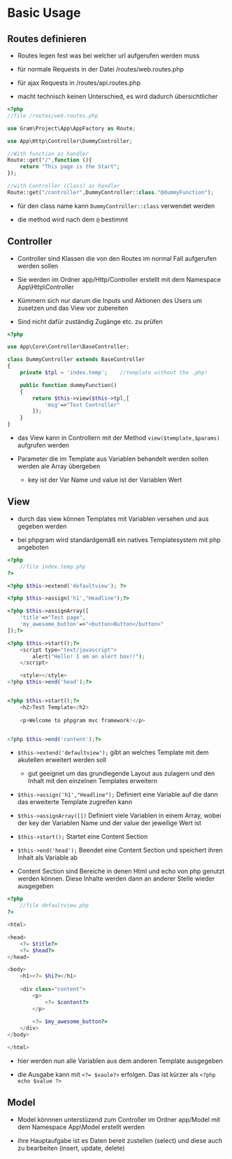 # Basic Usage

## Routes definieren 

- Routes legen fest was bei welcher url aufgerufen werden muss

- für normale Requests in der Datei /routes/web.routes.php

- für ajax Requests in /routes/api.routes.php 

- macht technisch keinen Unterschied, es wird dadurch übersichtlicher

````php
<?php
//file /routes/web.routes.php

use Gram\Project\App\AppFactory as Route;

use App\Http\Controller\DummyController;

//With function as handler
Route::get("/",function (){
	return "This page is the Start";
});

//with Controller (Class) as handler
Route::get("/controller",DummyController::class."@dummyFunction");
````
- für den class name kann `DummyController::class` verwendet werden

- die method wird nach dem `@` bestimmt


## Controller

- Controller sind Klassen die von den Routes im normal Fall aufgerufen werden sollen

- Sie werden im Ordner app/Http/Controller erstellt mit dem Namespace App\Http\Controller

- Kümmern sich nur darum die Inputs und Aktionen des Users um zusetzen und das View vor zubereiten

- Sind nicht dafür zuständig Zugänge etc. zu prüfen

````php
<?php

use App\Core\Controller\BaseController;

class DummyController extends BaseController
{
	private $tpl = 'index.temp';	//template without the .php!

	public function dummyFunction()
	{
		return $this->view($this->tpl,[
			'msg'=>"Test Controller"
		]);
	}
}
````

- das View kann in Controllern mit der Method `view($template,$params)` aufgrufen werden

- Parameter die im Template aus Variablen behandelt werden sollen werden ale Array übergeben

	- key ist der Var Name und value ist der Variablen Wert


## View

- durch das view können Templates mit Variablen versehen und aus gegeben werden

- bei phpgram wird standardgemäß ein natives Templatesystem mit php angeboten

````php
<?php
	//file index.temp.php
?>

<?php $this->extend('defaultview'); ?>

<?php $this->assign('h1',"Headline");?>

<?php $this->assignArray([
	'title'=>"Test page",
	'my_awesome_button'=>"<button>Button</button>"
]);?>

<?php $this->start();?>
	<script type="text/javascript">
		alert("Hello! I am an alert box!!");
	</script>

	<style></style>
<?php $this->end('head');?>


<?php $this->start();?>
	<h2>Test Template</h2>
	
	<p>Welcome to phpgram mvc framework!</p>


<?php $this->end('content');?>

````

- `$this->extend('defaultview');` gibt an welches Template mit dem akutellen erweitert werden soll

	- gut geeignet um das grundlegende Layout aus zulagern und den Inhalt mit den einzelnen Templates erweitern 

- `$this->assign('h1',"Headline");` Definiert eine Variable auf die dann das erweiterte Template zugreifen kann

- `$this->assignArray([])` Definiert viele Variablen in einem Array, wobei der key der Variablen Name und der value der jeweilige Wert ist

- `$this->start();` Startet eine Content Section

- `$this->end('head');` Beendet eine Content Section und speichert ihren Inhalt als Variable ab

- Content Section sind Bereiche in denen Html und echo von php genutzt werden können. Diese Inhalte werden dann an anderer Stelle wieder ausgegeben

````php
<?php
	//file defaultview.php
?>

<html>

<head>
	<?= $title?>
	<?= $head?>
</head>

<body>
	<h1><?= $hi?></h1>
	
	<div class="content">
		<p>
    		<?= $content?>
    	</p>
    	
    	<?= $my_awesome_button?>
	</div>
</body>

</html>

````

- hier werden nun alle Variablen aus dem anderen Template ausgegeben

- die Ausgabe kann mit `<?= $vaule?>` erfolgen. Das ist kürzer als `<?php echo $value ?>`

## Model

- Model könnnen unterstüzend zum Controller im Ordner app/Model mit dem Namespace App\Model erstellt werden

- ihre Hauptaufgabe ist es Daten bereit zustellen (select) und diese auch zu bearbeiten (insert, update, delete)
